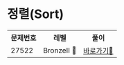 <h1>정렬(Sort)</h1>

<table>
  <tr>
    <th>문제번호</th>
    <th>레벨</th>
    <th>풀이</th>
    
   
  </tr>
  <tr>
    <td>27522</td>
    <td> BronzeⅡ 🤎 </td>
   <td> <a href="https://github.com/linma21/Algorithm/blob/main/%EC%9C%A0%ED%98%95%EB%B3%84%20%EB%B6%84%EB%A5%98/Sort/problems/27522/README.md">바로가기💨</a> </td>
  </tr>

  
</table>

